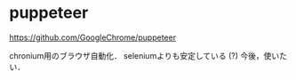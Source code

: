 # puppeteer
https://github.com/GoogleChrome/puppeteer

chronium用のブラウザ自動化．
seleniumよりも安定している (?)
今後，使いたい．
